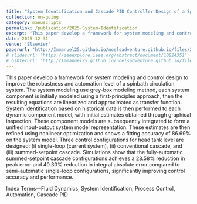 ```yaml
---
title: "System Identification and Cascade PID Controller Design of a Spinbath Circulation Process"
collection: on-going
category: manuscripts
permalink: /publication/2025-System-Identification
excerpt: 'This paper develop a framework for system modeling and control design to improve the robustness and automation level of a spinbath circulation system. '
date: 2025-12-31
venue: 'Elsevier'
paperurl: 'http://Immanuel25.github.io/noelsadventure.github.io/files/2025-System-Identification.pdf'
# slidesurl: 'https://ieeexplore.ieee.org/abstract/document/10824351'
# bibtexurl: 'http://Immanuel25.github.io/noelsadventure.github.io/files/2025-System-Identification.bib'
---
```

This paper develop a framework for system modeling and control design to improve the robustness and automation level of a spinbath circulation system. 
The system modeling use grey-box modeling method, each system component is initially modeled using a first-principles approach, then the resulting equations are linearized and approximated as transfer function. 
System identification based on historical data is then performed to each dynamic component model, with initial estimates obtained through graphical inspection. 
These component models are subsequently integrated to form a unified input-output system model representation.
These estimates are then refined using nonlinear optimization and shows a fitting accuracy of 86.69\% on the system model. 
Three control configurations for head tank level are designed: (i) single-loop (current system), (ii) conventional cascade, and (iii) summed-setpoint cascade.
Simulations show that the fully-automatic summed-setpoint cascade configurations achieves a 28.58\% reduction in peak error and 40.30\% reduction in integral absolute error compared to semi-automatic single-loop configurations, significantly improving control accuracy and performance.

Index Terms—Fluid Dynamics, System Identification, Process Control, Automation, Cascade PID 